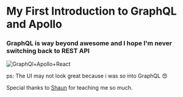 # My First Introduction to GraphQL and Apollo

### GraphQL is way beyond awesome and I hope I'm never switching back to REST API

![GraphQl+Apollo+React](https://www.freecodecamp.org/news/content/images/2020/04/cover-3.png)

ps: The UI may not look great because i was so into GraphQL :heart_eyes:

Special thanks to [Shaun](https://github.com/iamshaunjp) for teaching me so much.

